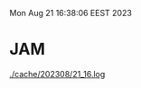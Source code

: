 Mon Aug 21 16:38:06 EEST 2023
# JAM
<a href='./cache/202308/21_16.log'>./cache/202308/21_16.log</a>
